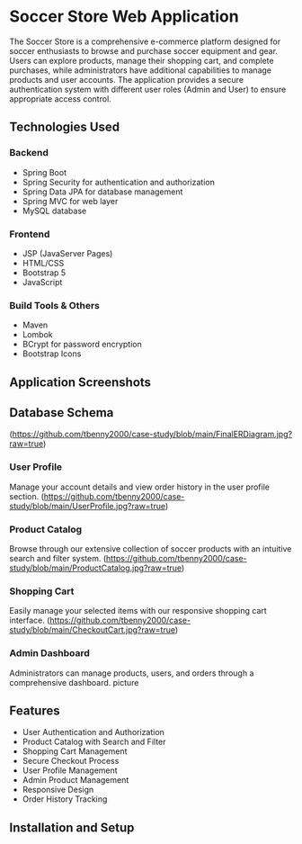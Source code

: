 # Soccer Store Web Application

The Soccer Store is a comprehensive e-commerce platform designed for soccer enthusiasts 
to browse and purchase soccer equipment and gear. Users can explore products, manage 
their shopping cart, and complete purchases, while administrators have additional 
capabilities to manage products and user accounts. The application provides a secure 
authentication system with different user roles (Admin and User) to ensure appropriate access control.

## Technologies Used

### Backend
- Spring Boot
- Spring Security for authentication and authorization
- Spring Data JPA for database management
- Spring MVC for web layer
- MySQL database

### Frontend
- JSP (JavaServer Pages)
- HTML/CSS
- Bootstrap 5
- JavaScript

### Build Tools & Others
- Maven
- Lombok
- BCrypt for password encryption
- Bootstrap Icons

## Application Screenshots

## Database Schema
(https://github.com/tbenny2000/case-study/blob/main/FinalERDiagram.jpg?raw=true)


### User Profile
Manage your account details and view order history in the user profile section.
(https://github.com/tbenny2000/case-study/blob/main/UserProfile.jpg?raw=true)


### Product Catalog
Browse through our extensive collection of soccer products with an intuitive search and filter system.
(https://github.com/tbenny2000/case-study/blob/main/ProductCatalog.jpg?raw=true)


### Shopping Cart
Easily manage your selected items with our responsive shopping cart interface.
(https://github.com/tbenny2000/case-study/blob/main/CheckoutCart.jpg?raw=true)


### Admin Dashboard
Administrators can manage products, users, and orders through a comprehensive dashboard.
picture

## Features
- User Authentication and Authorization
- Product Catalog with Search and Filter
- Shopping Cart Management
- Secure Checkout Process
- User Profile Management
- Admin Product Management
- Responsive Design
- Order History Tracking

## Installation and Setup
